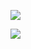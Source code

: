 ![](https://youpaiyun.zongqilive.cn/image/20210123142307.png)

![](https://youpaiyun.zongqilive.cn/image/20210123142427.png)

